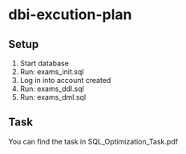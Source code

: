 # dbi-excution-plan

## Setup

1. Start database
2. Run: exams_init.sql
3. Log in into account created
4. Run: exams_ddl.sql
5. Run: exams_dml.sql

## Task 
You can find the task in SQL_Optimization_Task.pdf
